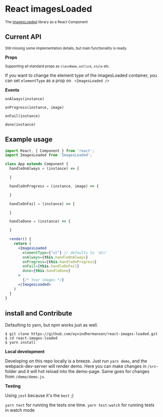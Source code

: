 # React imagesLoaded

<small>The [imagesLoaded](http://imagesloaded.desandro.com) library as a React Component</small>

## Current API
<small>Still missing some implementation details, but main functionality is ready.</small>

<strong>Props</strong>

<small>Supporting all standard props as `className`, `onClick`, `style` etc.</small>

If you want to change the element type of the imagesLoaded container,
you can set `elementType` as a prop on ` <ImagesLoaded />`

<strong>Events</strong>

```
onAlways(instance)

onProgress(instance, image)

onFail(instance)

done(instance)
```

## Example usage

```jsx
import React, { Component } from 'react';
import ImagesLoaded from 'ImagesLoaded';

class App extends Component {
  handleOnAlways = (instance) => {

  }

  handleOnProgress = (instance, image) => {

  }

  handleOnFail = (instance) => {

  }

  handleDone = (instance) => {

  }

  render() {
    return (
      <ImagesLoaded
        elementType={"ul"} // defaults to 'div'
        onAlways={this.handleOnAlways}
        onProgress={this.handleOnProgress}
        onFail={this.handleOnFail}
        done={this.handleDone}
      >
        {/* Your images */}
      </ImagesLoaded>
    )
  }
}
```

## install and Contribute
Defaulting to yarn, but npm works just as well.

```
$ git clone https://github.com/oyvindhermansen/react-images-loaded.git
$ cd react-images-loaded
$ yarn install
```

<strong>Local development</strong>

Developing on this repo locally is a breeze. Just run `yarn demo`, and the webpack-dev-server will render demo. Here you can make changes in `/src`-folder and it will hot reload into the demo-page. Same goes for changes from `/demo/demo.js`.

<strong>Testing</strong>

Using `jest` because it's the `best` ;)

`yarn test` for running the tests one time.
`yarn test:watch` for running tests in watch mode
